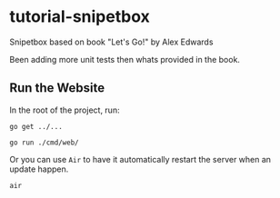 # tutorial-snipetbox

Snipetbox based on book "Let's Go!" by Alex Edwards

Been adding more unit tests then whats provided in the book.

## Run the Website

In the root of the project, run:

`go get ../...`

`go run ./cmd/web/`

Or you can use `Air` to have it automatically restart the server when an update happen.

`air`
